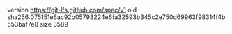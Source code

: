 version https://git-lfs.github.com/spec/v1
oid sha256:075151e6ac92b05793224e6fa32593b345c2e750d69963f98314f4b553baf7e8
size 3589
